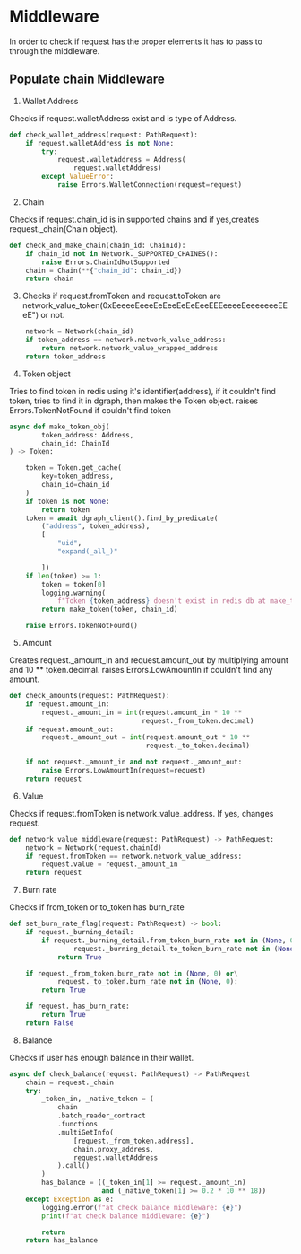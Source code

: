 # Middleware
In order to check if request ‌has the proper elements it has to pass to through the middleware.
## Populate chain Middleware
1. Wallet Address

Checks if request.walletAddress exist and is type of Address.
```python
def check_wallet_address(request: PathRequest):
    if request.walletAddress is not None:
        try:
            request.walletAddress = Address(
                request.walletAddress)
        except ValueError:
            raise Errors.WalletConnection(request=request)
```

2. Chain

Checks if request.chain_id is in supported chains and if yes,creates request._chain(Chain object).
```python
def check_and_make_chain(chain_id: ChainId):
    if chain_id not in Network._SUPPORTED_CHAINES():
        raise Errors.ChainIdNotSupported
    chain = Chain(**{"chain_id": chain_id})
    return chain
```

3. Checks if request.fromToken and request.toToken are network_value_token(0xEeeeeEeeeEeEeeEeEeEeeEEEeeeeEeeeeeeeEEeE") or not.

```python
    network = Network(chain_id)
    if token_address == network.network_value_address:
        return network.network_value_wrapped_address
    return token_address
```

4. Token object

Tries to find token in redis using it's identifier(address), if it couldn't find token, tries to find it in dgraph, then makes the Token object.
raises Errors.TokenNotFound if couldn't find token
```python
async def make_token_obj(
        token_address: Address,
        chain_id: ChainId
) -> Token:

    token = Token.get_cache(
        key=token_address,
        chain_id=chain_id
    )
    if token is not None:
        return token
    token = await dgraph_client().find_by_predicate(
        ("address", token_address),
        [
            "uid",
            "expand(_all_)"

        ])
    if len(token) >= 1:
        token = token[0]
        logging.warning(
            f"Token {token_address} doesn't exist in redis db at make_token_obj.")
        return make_token(token, chain_id)

    raise Errors.TokenNotFound()
```

5. Amount

Creates request._amount_in and request.amount_out by multiplying amount and 10 ** token.decimal. raises Errors.LowAmountIn if couldn't find any amount.
```python
def check_amounts(request: PathRequest):
    if request.amount_in:
        request._amount_in = int(request.amount_in * 10 **
                                 request._from_token.decimal)
    if request.amount_out:
        request._amount_out = int(request.amount_out * 10 **
                                  request._to_token.decimal)

    if not request._amount_in and not request._amount_out:
        raise Errors.LowAmountIn(request=request)
    return request
```

6. Value

Checks if request.fromToken is network_value_address. If yes, changes request.

```python
def network_value_middleware(request: PathRequest) -> PathRequest:
    network = Network(request.chainId)
    if request.fromToken == network.network_value_address:
        request.value = request._amount_in
    return request
```

7. Burn rate

Checks if from_token or to_token has burn_rate
```python
def set_burn_rate_flag(request: PathRequest) -> bool:
    if request._burning_detail:
        if request._burning_detail.from_token_burn_rate not in (None, 0) or\
                request._burning_detail.to_token_burn_rate not in (None, 0):
            return True

    if request._from_token.burn_rate not in (None, 0) or\
            request._to_token.burn_rate not in (None, 0):
        return True

    if request._has_burn_rate:
        return True
    return False
```

8. Balance

Checks if user has enough balance in their wallet.
```python
async def check_balance(request: PathRequest) -> PathRequest
    chain = request._chain
    try:
        _token_in, _native_token = (
            chain
            .batch_reader_contract
            .functions
            .multiGetInfo(
                [request._from_token.address],
                chain.proxy_address,
                request.walletAddress
            ).call()
        )
        has_balance = ((_token_in[1] >= request._amount_in)
                       and (_native_token[1] >= 0.2 * 10 ** 18))
    except Exception as e:
        logging.error(f"at check balance middleware: {e}")
        print(f"at check balance middleware: {e}")

        return
    return has_balance
```

